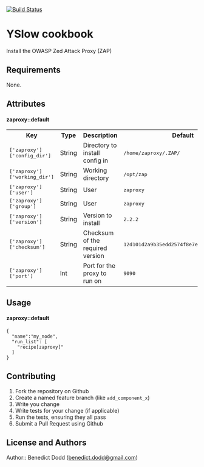 [![Build Status](https://travis-ci.org/bendodd/zaproxy-cookbook.png)](https://travis-ci.org/bendodd/zaproxy-cookbook)

YSlow cookbook
==========
Install the OWASP Zed Attack Proxy (ZAP)

Requirements
------------
None.

Attributes
----------

#### zaproxy::default
<table>
  <tr>
    <th>Key</th>
    <th>Type</th>
    <th>Description</th>
    <th>Default</th>
  </tr>
  <tr>
    <td><tt>['zaproxy']['config_dir']</tt></td>
    <td>String</td>
    <td>Directory to install config in</td>
    <td><tt>/home/zaproxy/.ZAP/</tt></td>
  </tr>
  <tr>
    <td><tt>['zaproxy']['working_dir']</tt></td>
    <td>String</td>
    <td>Working directory</td>
    <td><tt>/opt/zap</tt></td>
  </tr>
  <tr>
    <td><tt>['zaproxy']['user']</tt></td>
    <td>String</td>
    <td>User</td>
    <td><tt>zaproxy</tt></td>
  </tr>
  <tr>
    <td><tt>['zaproxy']['group']</tt></td>
    <td>String</td>
    <td>User</td>
    <td><tt>zaproxy</tt></td>
  </tr>
  <tr>
    <td><tt>['zaproxy']['version']</tt></td>
    <td>String</td>
    <td>Version to install</td>
    <td><tt>2.2.2</tt></td>
  </tr>
  <tr>
    <td><tt>['zaproxy']['checksum']</tt></td>
    <td>String</td>
    <td>Checksum of the required version</td>
    <td><tt>12d101d2a9b35edd2574f8e7e140da5bfc0a726d</tt></td>
  </tr>
  <tr>
    <td><tt>['zaproxy']['port']</tt></td>
    <td>Int</td>
    <td>Port for the proxy to run on</td>
    <td><tt>9090</tt></td>
  </tr>

</table>

Usage
-----
#### zaproxy::default

    {
      "name":"my_node",
      "run_list": [
        "recipe[zaproxy]"
      ]
    }

Contributing
------------

1. Fork the repository on Github
2. Create a named feature branch (like `add_component_x`)
3. Write you change
4. Write tests for your change (if applicable)
5. Run the tests, ensuring they all pass
6. Submit a Pull Request using Github

License and Authors
-------------------
Author:: Benedict Dodd (benedict.dodd@gmail.com)
